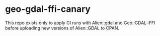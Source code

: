 # geo-gdal-ffi-canary

This repo exists only to apply CI runs with Alien::gdal and Geo::GDAL::FFI
before uploading new versions of Alien::GDAL to CPAN.

 
 